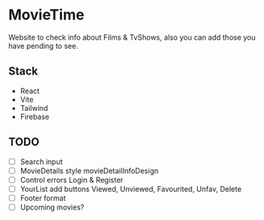# MovieTime

Website to check info about Films & TvShows, also you can add those you have pending to see.

## Stack

- React
- Vite
- Tailwind
- Firebase

## TODO

- [ ] Search input
- [ ] MovieDetails style movieDetailInfoDesign
- [ ] Control errors Login & Register
- [ ] YourList add buttons Viewed, Unviewed, Favourited, Unfav, Delete
- [ ] Footer format
- [ ] Upcoming movies?
